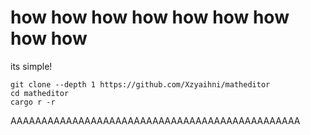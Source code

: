 # how how how how how how how how how
its simple!
```
git clone --depth 1 https://github.com/Xzyaihni/matheditor
cd matheditor
cargo r -r
```
AAAAAAAAAAAAAAAAAAAAAAAAAAAAAAAAAAAAAAAAAAAAAAA
